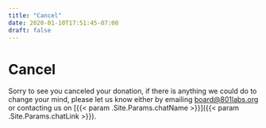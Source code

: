```yaml
---
title: "Cancel"
date: 2020-01-10T17:51:45-07:00
draft: false
---
```


# Cancel

Sorry to see you canceled your donation, if there is anything we could do to change your mind, please let us know either by emailing [board@801labs.org](mailto:board@801labs.org) or contacting us on [{{< param .Site.Params.chatName >}}]({{< param .Site.Params.chatLink >}}).

